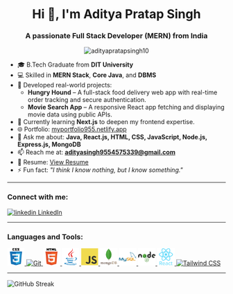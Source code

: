 <h1 align="center">Hi 👋, I'm Aditya Pratap Singh</h1>
<h3 align="center">A passionate Full Stack Developer (MERN) from India</h3>

<p align="center">
  <img src="https://komarev.com/ghpvc/?username=adityapratapsingh10&label=Profile%20views&color=0e75b6&style=flat" alt="adityapratapsingh10" />
</p>

- 🎓 B.Tech Graduate from **DIT University**  
- 💻 Skilled in **MERN Stack**, **Core Java**, and **DBMS**
- 🚀 Developed real-world projects:
  - **Hungry Hound** – A full-stack food delivery web app with real-time order tracking and secure authentication.
  - **Movie Search App** – A responsive React app fetching and displaying movie data using public APIs.
- 🌱 Currently learning **Next.js** to deepen my frontend expertise.
- 🌐 Portfolio: [myportfolio955.netlify.app](https://myportfolio955.netlify.app/)
- 💬 Ask me about: **Java, React.js, HTML, CSS, JavaScript, Node.js, Express.js, MongoDB**
- 📫 Reach me at: **adityasingh9554575339@gmail.com**
- 📄 Resume: [View Resume](https://drive.google.com/file/d/1N5shJz21W_XAT7sm_znAAq_41c1v_fjo/view?usp=sharing)
- ⚡ Fun fact: _"I think I know nothing, but I know something."_

---

<h3 align="left">Connect with me:</h3>
<p align="left">
  <a href="https://www.linkedin.com/in/adityapratapsingh9/" target="_blank">
    <img src="https://cdn.jsdelivr.net/npm/simple-icons@v3/icons/linkedin.svg" alt="linkedin" height="30" width="40" />
    LinkedIn
  </a>
</p>

---

<h3 align="left">Languages and Tools:</h3>
<p align="left">
  <a href="https://www.w3schools.com/css/" target="_blank"> <img src="https://raw.githubusercontent.com/devicons/devicon/master/icons/css3/css3-original-wordmark.svg" alt="CSS" width="40" height="40"/> </a>
  <a href="https://git-scm.com/" target="_blank"> <img src="https://www.vectorlogo.zone/logos/git-scm/git-scm-icon.svg" alt="Git" width="40" height="40"/> </a>
  <a href="https://www.w3.org/html/" target="_blank"> <img src="https://raw.githubusercontent.com/devicons/devicon/master/icons/html5/html5-original-wordmark.svg" alt="HTML" width="40" height="40"/> </a>
  <a href="https://www.java.com" target="_blank"> <img src="https://raw.githubusercontent.com/devicons/devicon/master/icons/java/java-original.svg" alt="Java" width="40" height="40"/> </a>
  <a href="https://developer.mozilla.org/en-US/docs/Web/JavaScript" target="_blank"> <img src="https://raw.githubusercontent.com/devicons/devicon/master/icons/javascript/javascript-original.svg" alt="JavaScript" width="40" height="40"/> </a>
  <a href="https://www.mongodb.com/" target="_blank"> <img src="https://raw.githubusercontent.com/devicons/devicon/master/icons/mongodb/mongodb-original-wordmark.svg" alt="MongoDB" width="40" height="40"/> </a>
  <a href="https://www.mysql.com/" target="_blank"> <img src="https://raw.githubusercontent.com/devicons/devicon/master/icons/mysql/mysql-original-wordmark.svg" alt="MySQL" width="40" height="40"/> </a>
  <a href="https://nodejs.org" target="_blank"> <img src="https://raw.githubusercontent.com/devicons/devicon/master/icons/nodejs/nodejs-original-wordmark.svg" alt="Node.js" width="40" height="40"/> </a>
  <a href="https://reactjs.org/" target="_blank"> <img src="https://raw.githubusercontent.com/devicons/devicon/master/icons/react/react-original-wordmark.svg" alt="React" width="40" height="40"/> </a>
  <a href="https://tailwindcss.com/" target="_blank"> <img src="https://www.vectorlogo.zone/logos/tailwindcss/tailwindcss-icon.svg" alt="Tailwind CSS" width="40" height="40"/> </a>
</p>

---


<p><img align="center" src="https://github-readme-streak-stats.herokuapp.com/?user=adityapratapsingh10" alt="GitHub Streak" /></p>
